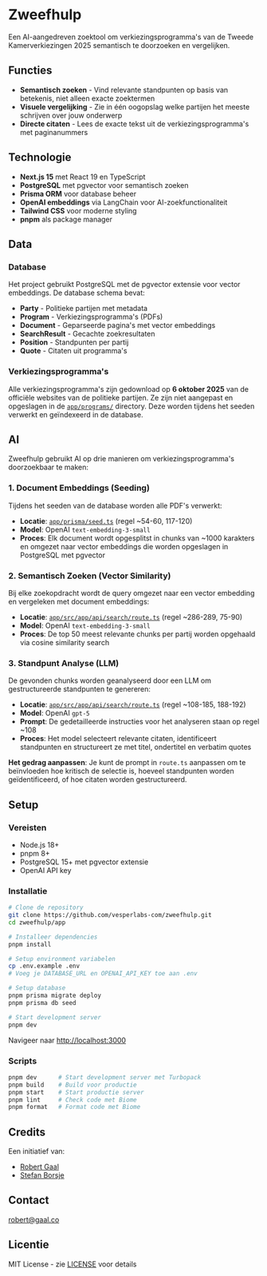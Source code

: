 # Zweefhulp

Een AI-aangedreven zoektool om verkiezingsprogramma's van de Tweede Kamerverkiezingen 2025 semantisch te doorzoeken en vergelijken.

## Functies

- **Semantisch zoeken** - Vind relevante standpunten op basis van betekenis, niet alleen exacte zoektermen
- **Visuele vergelijking** - Zie in één oogopslag welke partijen het meeste schrijven over jouw onderwerp
- **Directe citaten** - Lees de exacte tekst uit de verkiezingsprogramma's met paginanummers

## Technologie

- **Next.js 15** met React 19 en TypeScript
- **PostgreSQL** met pgvector voor semantisch zoeken
- **Prisma ORM** voor database beheer
- **OpenAI embeddings** via LangChain voor AI-zoekfunctionaliteit
- **Tailwind CSS** voor moderne styling
- **pnpm** als package manager

## Data

### Database

Het project gebruikt PostgreSQL met de pgvector extensie voor vector embeddings. De database schema bevat:

- **Party** - Politieke partijen met metadata
- **Program** - Verkiezingsprogramma's (PDFs)
- **Document** - Geparseerde pagina's met vector embeddings
- **SearchResult** - Gecachte zoekresultaten
- **Position** - Standpunten per partij
- **Quote** - Citaten uit programma's

### Verkiezingsprogramma's

Alle verkiezingsprogramma's zijn gedownload op **6 oktober 2025** van de officiële websites van de politieke partijen. Ze zijn niet aangepast en opgeslagen in de [`app/programs/`](app/programs/) directory. Deze worden tijdens het seeden verwerkt en geïndexeerd in de database.

## AI

Zweefhulp gebruikt AI op drie manieren om verkiezingsprogramma's doorzoekbaar te maken:

### 1. Document Embeddings (Seeding)

Tijdens het seeden van de database worden alle PDF's verwerkt:

- **Locatie**: [`app/prisma/seed.ts`](app/prisma/seed.ts) (regel ~54-60, 117-120)
- **Model**: OpenAI `text-embedding-3-small`
- **Proces**: Elk document wordt opgesplitst in chunks van ~1000 karakters en omgezet naar vector embeddings die worden opgeslagen in PostgreSQL met pgvector

### 2. Semantisch Zoeken (Vector Similarity)

Bij elke zoekopdracht wordt de query omgezet naar een vector embedding en vergeleken met document embeddings:

- **Locatie**: [`app/src/app/api/search/route.ts`](app/src/app/api/search/route.ts) (regel ~286-289, 75-90)
- **Model**: OpenAI `text-embedding-3-small`
- **Proces**: De top 50 meest relevante chunks per partij worden opgehaald via cosine similarity search

### 3. Standpunt Analyse (LLM)

De gevonden chunks worden geanalyseerd door een LLM om gestructureerde standpunten te genereren:

- **Locatie**: [`app/src/app/api/search/route.ts`](app/src/app/api/search/route.ts) (regel ~108-185, 188-192)
- **Model**: OpenAI `gpt-5`
- **Prompt**: De gedetailleerde instructies voor het analyseren staan op regel ~108
- **Proces**: Het model selecteert relevante citaten, identificeert standpunten en structureert ze met titel, ondertitel en verbatim quotes

**Het gedrag aanpassen**: Je kunt de prompt in `route.ts` aanpassen om te beïnvloeden hoe kritisch de selectie is, hoeveel standpunten worden geïdentificeerd, of hoe citaten worden gestructureerd.

## Setup

### Vereisten

- Node.js 18+
- pnpm 8+
- PostgreSQL 15+ met pgvector extensie
- OpenAI API key

### Installatie

```bash
# Clone de repository
git clone https://github.com/vesperlabs-com/zweefhulp.git
cd zweefhulp/app

# Installeer dependencies
pnpm install

# Setup environment variabelen
cp .env.example .env
# Voeg je DATABASE_URL en OPENAI_API_KEY toe aan .env

# Setup database
pnpm prisma migrate deploy
pnpm prisma db seed

# Start development server
pnpm dev
```

Navigeer naar [http://localhost:3000](http://localhost:3000)

### Scripts

```bash
pnpm dev      # Start development server met Turbopack
pnpm build    # Build voor productie
pnpm start    # Start productie server
pnpm lint     # Check code met Biome
pnpm format   # Format code met Biome
```

## Credits

Een initiatief van:
- [Robert Gaal](https://gaal.co)
- [Stefan Borsje](https://stefanborsje.com/)

## Contact

[robert@gaal.co](mailto:robert@gaal.co)

## Licentie

MIT License - zie [LICENSE](LICENSE) voor details

